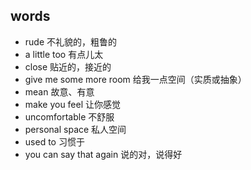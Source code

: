 ## words
* rude 不礼貌的，粗鲁的
* a little too 有点儿太
* close 贴近的，接近的
* give me some more room 给我一点空间（实质或抽象）
* mean 故意、有意
* make you feel 让你感觉
* uncomfortable 不舒服
* personal space 私人空间
* used to 习惯于
* you can say that again 说的对，说得好

